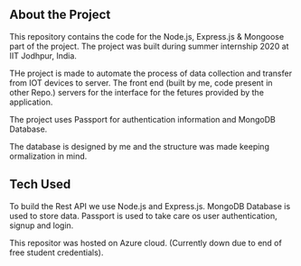 ## About the Project 
This repository contains the code for the Node.js, Express.js & Mongoose part of the project. The project was built during summer internship 2020 at IIT Jodhpur, India.

THe project is made to automate the process of data collection and transfer from IOT devices to server. The front end (built by me, code present in other Repo.) servers for the interface for the fetures provided by the application.

The project uses Passport for authentication information and MongoDB Database.

The database is designed by me and the structure was made keeping ormalization in mind.

## Tech Used
To build the Rest API we use Node.js and Express.js.
MongoDB Database is used to store data.
Passport is used to take care os user authentication, signup and login.

This repositor was hosted on Azure cloud. (Currently down due to end of free student credentials).